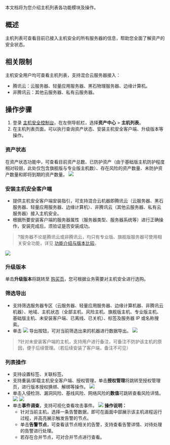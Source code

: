 本文档将为您介绍主机列表各功能模块及操作。

## 概述
主机列表可查看目前已接入主机安全的所有服务器的信息，帮助您全面了解资产的安全状态。

## 相关限制
主机安全用户均可查看主机列表，支持混合云服务器接入：
 - 腾讯云：云服务器、轻量应用服务器、黑石物理服务器、边缘计算机。
 - 非腾讯云：其他云服务器、私有云服务器。


## 操作步骤
1. 登录 [主机安全控制台](https://console.cloud.tencent.com/cwp)，在左侧导航栏，选择**资产中心** > **主机列表**。
2. 在主机列表页面，可以执行查询资产状态、安装主机安全客户端、升级版本等操作。

### 资产状态
在资产状态功能中，可查看目前资产总数、已防护资产（由于基础版主机防护程度相对较弱，此处仅包含旗舰版与专业版主机数）、存在风险的资产数量、未防护资产数量和即将到期的资产数量。
![](https://qcloudimg.tencent-cloud.cn/raw/67b6577a66bf942042799d73392dd264.jpg)

### 安装主机安全客户端
 -  提供主机安全客户端安装指引，可支持混合云机器即腾讯云（云服务器、黑石服务器、轻量应用服务器、边缘计算机）、非腾讯云（其他云服务器、私有云服务器）接入主机安全。
 -  根据所要安装客户端的服务器属性（服务器类型、服务器系统等）进行正确操作，安装完成后，须验证是否安装成功。
>?服务器不论是腾讯云或非腾讯云，均只有专业版、旗舰版服务器可使用相关安全功能，详见 [功能介绍与版本比较](https://cloud.tencent.com/document/product/296/2222)。
>
![](https://qcloudimg.tencent-cloud.cn/raw/6deb193a2c597bb85323f476dded466d.jpg)

### 升级版本
单击**升级版本**将跳转至 [购买页](https://buy.cloud.tencent.com/yunjing?ADTAG=cwp.buy.pro.bannerbuypro)，您可根据业务需要对主机安全进行选购。

### 筛选导出
 -  支持筛选服务器专区（云服务器、轻量应用服务器、边缘计算机器、非腾讯云机器）、地域、主机状态（全部主机、风险主机、旗舰版主机、专业版主机、基础版主机、未安装客户端、已离线、已关机）、标签及服务器 IP 或名称搜索。
 -  单击 ![](https://main.qcloudimg.com/raw/8d95063be0c6cb229a33d77aebfba182.png) 导出按钮，可对当前筛选出来的机器进行数据导出。
![](https://qcloudimg.tencent-cloud.cn/raw/e7b9212acac4702687429593ccd79265.jpg)
>?针对未安装客户端的主机，支持用户进行备注，可备注不防护该主机的原因，便于后续管理。（若后续安装了客户端，备注不可见）
>

### 列表操作
 - 支持设置标签、关联标签。
 - 支持重装/卸载主机安全客户端、授权管理，单击**授权管理**将跳转至授权管理页，进行版本授权换绑、解绑等操作。
![](https://qcloudimg.tencent-cloud.cn/raw/b34e9dd61b348574b61cb8e572a385fc.jpg)
 - 单击入侵检测、漏洞风险、基线风险、网络风险的**数值**可跳转查看风险详情。
![](https://qcloudimg.tencent-cloud.cn/raw/9e4fa2a7819145c67db1d6e680821a2b.png)
![](https://qcloudimg.tencent-cloud.cn/raw/ba30a96e9eb8c686eb36f596c6485fb0.png)
 - 单击**事件调查**，支持可视化查看攻击事件。
![](https://qcloudimg.tencent-cloud.cn/raw/95276adac153b1d40552924a14c38207.jpg)
**操作说明：**
	- 针对当前主机，选择一条告警数据，即可在画面中部展示该主机进程运行过程，并高亮展示触发告警的节点。
	- 单击**告警节点**，可查看该节点相关的告警，支持查看告警详情、对待处理的告警进行处理。
	- 若存在合并节点，可对合并节点进行查看。
